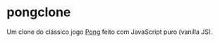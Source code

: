 # pongclone

Um clone do clássico jogo [Pong](https://pt.wikipedia.org/wiki/Pong) feito com JavaScript puro (vanilla JS).